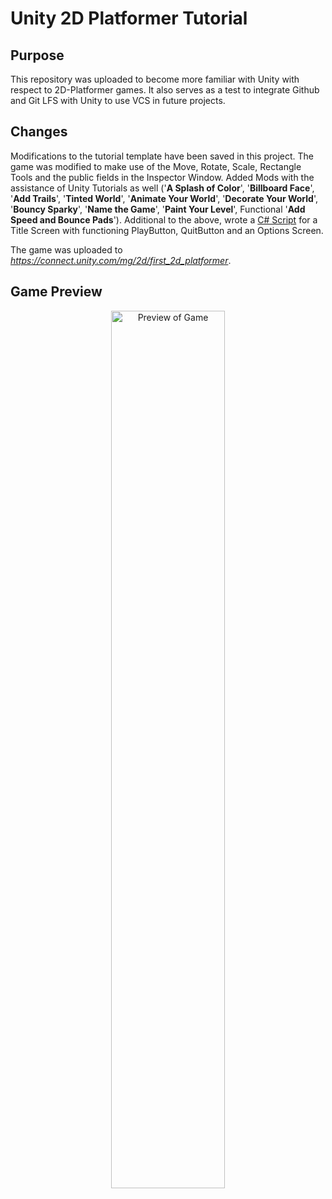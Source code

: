 # Unity 2D Platformer Tutorial

## Purpose
This repository was uploaded to become more familiar with Unity with respect to 2D-Platformer games. 
It also serves as a test to integrate Github and Git LFS with Unity to use VCS in future projects.

## Changes
Modifications to the tutorial template have been saved in this project. The game was modified to make use of 
the Move, Rotate, Scale, Rectangle Tools and the public fields in the Inspector Window. 
Added Mods with the assistance of Unity Tutorials as well ('<b>A Splash of Color</b>', '<b>Billboard Face</b>', '<b>Add Trails</b>', '<b>Tinted World</b>', '<b>Animate Your World</b>',
'<b>Decorate Your World</b>', '<b>Bouncy Sparky</b>', '<b>Name the Game</b>', '<b>Paint Your Level</b>', Functional '<b>Add Speed and Bounce Pads</b>').
Additional to the above, wrote a <a href= "Assets/MainMenu.cs">C# Script</a> for a Title Screen with functioning PlayButton, QuitButton and an Options Screen. 

The game was uploaded to <a href= "https://connect.unity.com/mg/2d/first_2d_platformer"><i>https://connect.unity.com/mg/2d/first_2d_platformer</i></a>. 

## Game Preview
<p align="center"><img src="Build_WebGL/thumbnail.png" width="60%" height="60%" title="Preview of Game" ></p>

